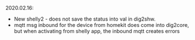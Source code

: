 ##

2020.02.16:
- New shelly2 - does not save the status into val in dig2shw.
- mqtt msg inbound for the device from homekit does come into dig2core, but when activating from shelly app, the inbound mqtt creates errors